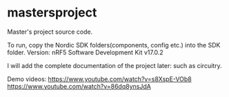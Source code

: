 # mastersproject
Master's project source code.

To run, copy the Nordic SDK folders(components, config etc.) into the SDK folder. 
Version: nRF5 Software Development Kit v17.0.2

I will add the complete documentation of the project later: such as circuitry.

Demo videos:
https://www.youtube.com/watch?v=s8XspE-VOb8
https://www.youtube.com/watch?v=86dq8ynsJdA